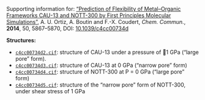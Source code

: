 Supporting information for: [“Prediction of Flexibility of Metal–Organic Frameworks CAU-13 and NOTT-300 by First Principles Molecular Simulations”](https://doi.org/10.1039/c4cc00734d), A. U. Ortiz, A. Boutin and F.-X. Coudert, _Chem. Commun._, **2014**, 50, 5867–5870, DOI: [10.1039/c4cc00734d](https://doi.org/10.1039/c4cc00734d)


**Structures:**

- [`c4cc00734d2.cif`](c4cc00734d2.cif): structure of CAU-13 under a pressure of 􏰀1 GPa (“large pore” form).
- [`c4cc00734d3.cif`](c4cc00734d3.cif): structure of CAU-13 at 0 GPa (“narrow pore” form)
- [`c4cc00734d4.cif`](c4cc00734d4.cif): structure of NOTT-300 at P = 0 GPa (“large pore” form)
- [`c4cc00734d5.cif`](c4cc00734d5.cif): structure of the “narrow pore” form of NOTT-300, under shear stress of 1 GPa
